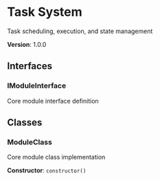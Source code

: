 # Task System

Task scheduling, execution, and state management

**Version**: 1.0.0

## Interfaces

### IModuleInterface

Core module interface definition

## Classes

### ModuleClass

Core module class implementation

**Constructor**: `constructor()`
